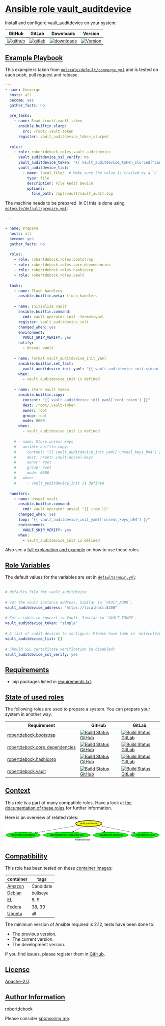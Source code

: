 # [Ansible role vault_auditdevice](#vault_auditdevice)

Install and configure vault_auditdevice on your system.

|GitHub|GitLab|Downloads|Version|
|------|------|---------|-------|
|[![github](https://github.com/robertdebock/ansible-role-vault_auditdevice/workflows/Ansible%20Molecule/badge.svg)](https://github.com/robertdebock/ansible-role-vault_auditdevice/actions)|[![gitlab](https://gitlab.com/robertdebock-iac/ansible-role-vault_auditdevice/badges/master/pipeline.svg)](https://gitlab.com/robertdebock-iac/ansible-role-vault_auditdevice)|[![downloads](https://img.shields.io/ansible/role/d/)](https://galaxy.ansible.com/robertdebock/vault_auditdevice)|[![Version](https://img.shields.io/github/release/robertdebock/ansible-role-vault_auditdevice.svg)](https://github.com/robertdebock/ansible-role-vault_auditdevice/releases/)|

## [Example Playbook](#example-playbook)

This example is taken from [`molecule/default/converge.yml`](https://github.com/robertdebock/ansible-role-vault_auditdevice/blob/master/molecule/default/converge.yml) and is tested on each push, pull request and release.

```yaml
---
- name: Converge
  hosts: all
  become: yes
  gather_facts: no

  pre_tasks:
    - name: Read /root/.vault-token
      ansible.builtin.slurp:
        src: /root/.vault-token
      register: vault_auditdevice_token_slurped

  roles:
    - role: robertdebock.roles.vault_auditdevice
      vault_auditdevice_ssl_verify: no
      vault_auditdevice_token: "{{ vault_auditdevice_token_slurped['content'] | b64decode }}"
      vault_auditdevice_list:
        - name: local_file/  # Make sure the value is trailed by a `/`.
          type: file
          description: File Audit Device
          options:
            file_path: /opt/vault/vault_audit.log
```

The machine needs to be prepared. In CI this is done using [`molecule/default/prepare.yml`](https://github.com/robertdebock/ansible-role-vault_auditdevice/blob/master/molecule/default/prepare.yml):

```yaml
---

- name: Prepare
  hosts: all
  become: yes
  gather_facts: no

  roles:
    - role: robertdebock.roles.bootstrap
    - role: robertdebock.roles.core_dependencies
    - role: robertdebock.roles.hashicorp
    - role: robertdebock.roles.vault

  tasks:
    - name: Flush handlers
      ansible.builtin.meta: flush_handlers

    - name: Initialize vault
      ansible.builtin.command:
        cmd: vault operator init -format=yaml
      register: vault_auditdevice_init
      changed_when: yes
      environment:
        VAULT_SKIP_VERIFY: yes
      notify:
        - Unseal vault

    - name: Format vault_auditdevice_init_yaml
      ansible.builtin.set_fact:
        vault_auditdevice_init_yaml: "{{ vault_auditdevice_init.stdout | from_yaml }}"
      when:
        - vault_auditdevice_init is defined

    - name: Store vault token
      ansible.builtin.copy:
        content: "{{ vault_auditdevice_init_yaml['root_token'] }}"
        dest: /root/.vault-token
        owner: root
        group: root
        mode: 0600
      when:
        - vault_auditdevice_init is defined

    # - name: Store unseal keys
    #   ansible.builtin.copy:
    #     content: "{{ vault_auditdevice_init_yaml['unseal_keys_b64'] }}"
    #     dest: /root/.vault-unseal-keys
    #     owner: root
    #     group: root
    #     mode: 0600
    #   when:
    #     - vault_auditdevice_init is defined

  handlers:
    - name: Unseal vault
      ansible.builtin.command:
        cmd: vault operator unseal "{{ item }}"
      changed_when: yes
      loop: "{{ vault_auditdevice_init_yaml['unseal_keys_b64'] }}"
      environment:
        VAULT_SKIP_VERIFY: yes
      when:
        - vault_auditdevice_init is defined
```

Also see a [full explanation and example](https://robertdebock.nl/how-to-use-these-roles.html) on how to use these roles.

## [Role Variables](#role-variables)

The default values for the variables are set in [`defaults/main.yml`](https://github.com/robertdebock/ansible-role-vault_auditdevice/blob/master/defaults/main.yml):

```yaml
---
# defaults file for vault_auditdevice

# Set the vault instance address. Similar to `VAULT_ADDR`.
vault_auditdevice_address: "https://localhost:8200"

# Set a token to connect to Vault. Similar to `VAULT_TOKEN`.
vault_auditdevice_token: "simple"

# A list of audit devices to configure. Please have look in `molecule/default/converge.yml` for a complete example.
vault_auditdevice_list: []

# Should SSL certificate verification be disabled?
vault_auditdevice_ssl_verify: yes
```

## [Requirements](#requirements)

- pip packages listed in [requirements.txt](https://github.com/robertdebock/ansible-role-vault_auditdevice/blob/master/requirements.txt).

## [State of used roles](#state-of-used-roles)

The following roles are used to prepare a system. You can prepare your system in another way.

| Requirement | GitHub | GitLab |
|-------------|--------|--------|
|[robertdebock.bootstrap](https://galaxy.ansible.com/robertdebock/bootstrap)|[![Build Status GitHub](https://github.com/robertdebock/ansible-role-bootstrap/workflows/Ansible%20Molecule/badge.svg)](https://github.com/robertdebock/ansible-role-bootstrap/actions)|[![Build Status GitLab](https://gitlab.com/robertdebock-iac/ansible-role-bootstrap/badges/master/pipeline.svg)](https://gitlab.com/robertdebock-iac/ansible-role-bootstrap)|
|[robertdebock.core_dependencies](https://galaxy.ansible.com/robertdebock/core_dependencies)|[![Build Status GitHub](https://github.com/robertdebock/ansible-role-core_dependencies/workflows/Ansible%20Molecule/badge.svg)](https://github.com/robertdebock/ansible-role-core_dependencies/actions)|[![Build Status GitLab](https://gitlab.com/robertdebock-iac/ansible-role-core_dependencies/badges/master/pipeline.svg)](https://gitlab.com/robertdebock-iac/ansible-role-core_dependencies)|
|[robertdebock.hashicorp](https://galaxy.ansible.com/robertdebock/hashicorp)|[![Build Status GitHub](https://github.com/robertdebock/ansible-role-hashicorp/workflows/Ansible%20Molecule/badge.svg)](https://github.com/robertdebock/ansible-role-hashicorp/actions)|[![Build Status GitLab](https://gitlab.com/robertdebock-iac/ansible-role-hashicorp/badges/master/pipeline.svg)](https://gitlab.com/robertdebock-iac/ansible-role-hashicorp)|
|[robertdebock.vault](https://galaxy.ansible.com/robertdebock/vault)|[![Build Status GitHub](https://github.com/robertdebock/ansible-role-vault/workflows/Ansible%20Molecule/badge.svg)](https://github.com/robertdebock/ansible-role-vault/actions)|[![Build Status GitLab](https://gitlab.com/robertdebock-iac/ansible-role-vault/badges/master/pipeline.svg)](https://gitlab.com/robertdebock-iac/ansible-role-vault)|

## [Context](#context)

This role is a part of many compatible roles. Have a look at [the documentation of these roles](https://robertdebock.nl/) for further information.

Here is an overview of related roles:
![dependencies](https://raw.githubusercontent.com/robertdebock/ansible-role-vault_auditdevice/png/requirements.png "Dependencies")

## [Compatibility](#compatibility)

This role has been tested on these [container images](https://hub.docker.com/u/robertdebock):

|container|tags|
|---------|----|
|[Amazon](https://hub.docker.com/r/robertdebock/amazonlinux)|Candidate|
|[Debian](https://hub.docker.com/r/robertdebock/debian)|bullseye|
|[EL](https://hub.docker.com/r/robertdebock/enterpriselinux)|8, 9|
|[Fedora](https://hub.docker.com/r/robertdebock/fedora/)|38, 39|
|[Ubuntu](https://hub.docker.com/r/robertdebock/ubuntu)|all|

The minimum version of Ansible required is 2.12, tests have been done to:

- The previous version.
- The current version.
- The development version.

If you find issues, please register them in [GitHub](https://github.com/robertdebock/ansible-role-vault_auditdevice/issues).

## [License](#license)

[Apache-2.0](https://github.com/robertdebock/ansible-role-vault_auditdevice/blob/master/LICENSE).

## [Author Information](#author-information)

[robertdebock](https://robertdebock.nl/)

Please consider [sponsoring me](https://github.com/sponsors/robertdebock).
